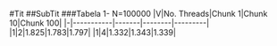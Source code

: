 #Tit
##SubTit
###Tabela 1- N=100000
|V|No. Threads|Chunk 1|Chunk 10|Chunk 100|
|-|-----------|-------|--------|---------|
|1|2|1.825|1.783|1.797|
|1|4|1.332|1.343|1.339|
